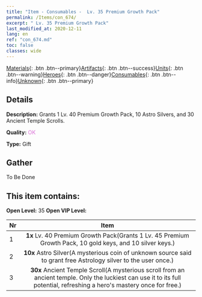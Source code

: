 ```yaml
---
title: "Item - Consumables -  Lv. 35 Premium Growth Pack"
permalink: /Items/con_674/
excerpt: " Lv. 35 Premium Growth Pack"
last_modified_at: 2020-12-11
lang: en
ref: "con_674.md"
toc: false
classes: wide
---
```

 [Materials](/Items/){: .btn .btn--primary}[Artifacts](/Items/Artifacts/){: .btn .btn--success}[Units](/Items/Units/){: .btn .btn--warning}[Heroes](/Items/Heroes/){: .btn .btn--danger}[Consumables](/Items/Consumables/){: .btn .btn--info}[Unknown](/Items/Unknown/){: .btn .btn--primary}

## Details
 **Description:** Grants 1 Lv. 40 Premium Growth Pack, 10 Astro Silvers, and 30 Ancient Temple Scrolls.

 **Quality:** <span style="color: #DA70D6">OK</span>

 **Type:** Gift

## Gather

  To Be Done

## This item contains:

 **Open Level:** 35
 **Open VIP Level:** 

  | Nr |      Item    |
  |:---|:------------:|
  | 1 |  **1x** Lv. 40 Premium Growth Pack(Grants 1 Lv. 45 Premium Growth Pack, 10 gold keys, and 10 silver keys.) | 
  | 2 |  **10x** Astro Silver(A mysterious coin of unknown source said to grant free Astrology silver to the user once.) | 
  | 3 |  **30x** Ancient Temple Scroll(A mysterious scroll from an ancient temple. Only the luckiest can use it to its full potential, refreshing a hero's mastery once for free.) | 
